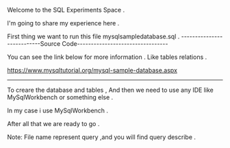 Welcome to the SQL Experiments Space .

I'm going to share my experience here .

First thing we want to run this file mysqlsampledatabase.sql .
---------------------------Source Code---------------------------------

You can see the link below for more information .
Like tables relations .

https://www.mysqltutorial.org/mysql-sample-database.aspx

-----------------------------------------------------------------------

To creare the database and tables ,
And then we need to use any IDE like MySqlWorkbench or something else .

In my case i use MySqlWorkbench .

After all that we are ready to go .

Note: File name represent query ,and you will find query describe .